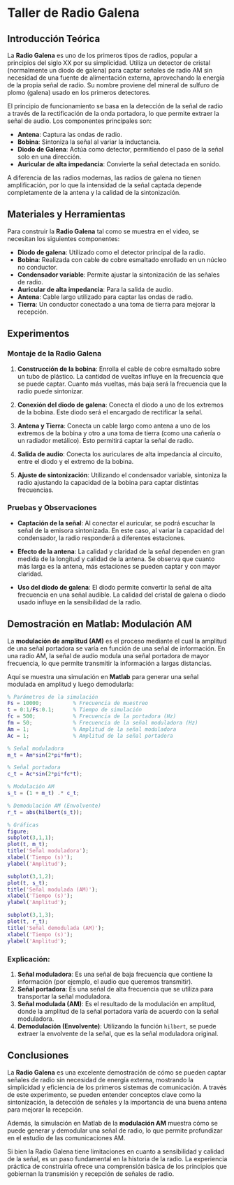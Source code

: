 
# Taller de Radio Galena

## Introducción Teórica

La **Radio Galena** es uno de los primeros tipos de radios, popular a principios del siglo XX por su simplicidad. Utiliza un detector de cristal (normalmente un diodo de galena) para captar señales de radio AM sin necesidad de una fuente de alimentación externa, aprovechando la energía de la propia señal de radio. Su nombre proviene del mineral de sulfuro de plomo (galena) usado en los primeros detectores.

El principio de funcionamiento se basa en la detección de la señal de radio a través de la rectificación de la onda portadora, lo que permite extraer la señal de audio. Los componentes principales son:
- **Antena**: Captura las ondas de radio.
- **Bobina**: Sintoniza la señal al variar la inductancia.
- **Diodo de Galena**: Actúa como detector, permitiendo el paso de la señal solo en una dirección.
- **Auricular de alta impedancia**: Convierte la señal detectada en sonido.

A diferencia de las radios modernas, las radios de galena no tienen amplificación, por lo que la intensidad de la señal captada depende completamente de la antena y la calidad de la sintonización.

## Materiales y Herramientas

Para construir la **Radio Galena** tal como se muestra en el video, se necesitan los siguientes componentes:

- **Diodo de galena**: Utilizado como el detector principal de la radio.
- **Bobina**: Realizada con cable de cobre esmaltado enrollado en un núcleo no conductor.
- **Condensador variable**: Permite ajustar la sintonización de las señales de radio.
- **Auricular de alta impedancia**: Para la salida de audio.
- **Antena**: Cable largo utilizado para captar las ondas de radio.
- **Tierra**: Un conductor conectado a una toma de tierra para mejorar la recepción.

## Experimentos

### Montaje de la Radio Galena

1. **Construcción de la bobina**: Enrolla el cable de cobre esmaltado sobre un tubo de plástico. La cantidad de vueltas influye en la frecuencia que se puede captar. Cuanto más vueltas, más baja será la frecuencia que la radio puede sintonizar.

2. **Conexión del diodo de galena**: Conecta el diodo a uno de los extremos de la bobina. Este diodo será el encargado de rectificar la señal.

3. **Antena y Tierra**: Conecta un cable largo como antena a uno de los extremos de la bobina y otro a una toma de tierra (como una cañería o un radiador metálico). Esto permitirá captar la señal de radio.

4. **Salida de audio**: Conecta los auriculares de alta impedancia al circuito, entre el diodo y el extremo de la bobina.

5. **Ajuste de sintonización**: Utilizando el condensador variable, sintoniza la radio ajustando la capacidad de la bobina para captar distintas frecuencias.

### Pruebas y Observaciones

- **Captación de la señal**: Al conectar el auricular, se podrá escuchar la señal de la emisora sintonizada. En este caso, al variar la capacidad del condensador, la radio responderá a diferentes estaciones.
  
- **Efecto de la antena**: La calidad y claridad de la señal dependen en gran medida de la longitud y calidad de la antena. Se observa que cuanto más larga es la antena, más estaciones se pueden captar y con mayor claridad.

- **Uso del diodo de galena**: El diodo permite convertir la señal de alta frecuencia en una señal audible. La calidad del cristal de galena o diodo usado influye en la sensibilidad de la radio.

## Demostración en Matlab: Modulación AM

La **modulación de amplitud (AM)** es el proceso mediante el cual la amplitud de una señal portadora se varía en función de una señal de información. En una radio AM, la señal de audio modula una señal portadora de mayor frecuencia, lo que permite transmitir la información a largas distancias.

Aquí se muestra una simulación en **Matlab** para generar una señal modulada en amplitud y luego demodularla:

```matlab
% Parámetros de la simulación
Fs = 10000;          % Frecuencia de muestreo
t = 0:1/Fs:0.1;      % Tiempo de simulación
fc = 500;            % Frecuencia de la portadora (Hz)
fm = 50;             % Frecuencia de la señal moduladora (Hz)
Am = 1;              % Amplitud de la señal moduladora
Ac = 1;              % Amplitud de la señal portadora

% Señal moduladora
m_t = Am*sin(2*pi*fm*t);

% Señal portadora
c_t = Ac*sin(2*pi*fc*t);

% Modulación AM
s_t = (1 + m_t) .* c_t;

% Demodulación AM (Envolvente)
r_t = abs(hilbert(s_t));

% Gráficas
figure;
subplot(3,1,1);
plot(t, m_t);
title('Señal moduladora');
xlabel('Tiempo (s)');
ylabel('Amplitud');

subplot(3,1,2);
plot(t, s_t);
title('Señal modulada (AM)');
xlabel('Tiempo (s)');
ylabel('Amplitud');

subplot(3,1,3);
plot(t, r_t);
title('Señal demodulada (AM)');
xlabel('Tiempo (s)');
ylabel('Amplitud');
```

### Explicación:

1. **Señal moduladora**: Es una señal de baja frecuencia que contiene la información (por ejemplo, el audio que queremos transmitir).
2. **Señal portadora**: Es una señal de alta frecuencia que se utiliza para transportar la señal moduladora.
3. **Señal modulada (AM)**: Es el resultado de la modulación en amplitud, donde la amplitud de la señal portadora varía de acuerdo con la señal moduladora.
4. **Demodulación (Envolvente)**: Utilizando la función `hilbert`, se puede extraer la envolvente de la señal, que es la señal moduladora original.

## Conclusiones

La **Radio Galena** es una excelente demostración de cómo se pueden captar señales de radio sin necesidad de energía externa, mostrando la simplicidad y eficiencia de los primeros sistemas de comunicación. A través de este experimento, se pueden entender conceptos clave como la sintonización, la detección de señales y la importancia de una buena antena para mejorar la recepción.

Además, la simulación en Matlab de la **modulación AM** muestra cómo se puede generar y demodular una señal de radio, lo que permite profundizar en el estudio de las comunicaciones AM.

Si bien la Radio Galena tiene limitaciones en cuanto a sensibilidad y calidad de la señal, es un paso fundamental en la historia de la radio. La experiencia práctica de construirla ofrece una comprensión básica de los principios que gobiernan la transmisión y recepción de señales de radio.
